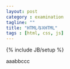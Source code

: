 ```yaml
---
layout: post
category : examination
tagline: ""
title: "HTML与XHTML"
tags : [html, css, js]
---
```

{% include JB/setup %}


aaabbccc
